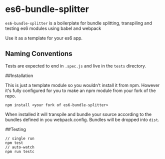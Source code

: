 # es6-bundle-splitter

`es6-bundle-splitter` is a boilerplate for bundle splitting, transpiling and testing es6 modules using babel and webpack

Use it as a template for your es6 app.

## Naming Conventions

Tests are expected to end in `.spec.js` and live in the `tests` directory.

##Installation

This is just a template module so you wouldn't install it from npm. However it's fully configured for you to make an npm module from your fork of the repo.

```
npm install <your fork of es6-bundle-splitter>
```

When installed it will transpile and bundle your source according to the bundles defined in you webpack.config. Bundles will be dropped into `dist`.

##Testing

```
// single run
npm test
// auto-watch
npm run testc
```
